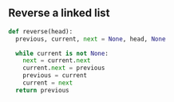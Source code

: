 ## Reverse a linked list

```python
def reverse(head):
  previous, current, next = None, head, None

  while current is not None:
    next = current.next  
    current.next = previous  
    previous = current  
    current = next  
  return previous
```